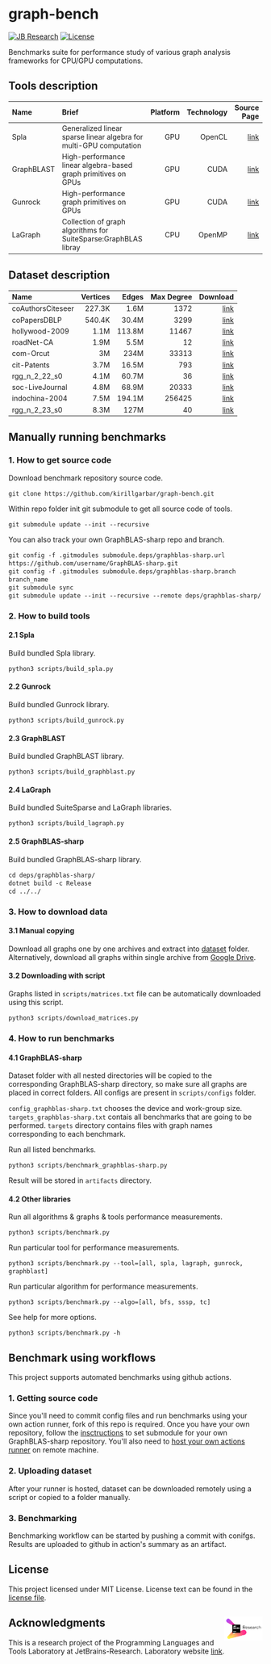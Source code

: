# graph-bench

[![JB Research](https://jb.gg/badges/research-flat-square.svg)](https://research.jetbrains.org/)
[![License](https://img.shields.io/badge/license-MIT-blue)](https://github.com/JetBrains-Research/spla-bench/blob/master/LICENSE.md)

Benchmarks suite for performance study of various graph analysis frameworks for CPU/GPU computations.

## Tools description

| Name       | Brief                                                              | Platform | Technology |                                        Source Page |
|:-----------|:-------------------------------------------------------------------|---------:|-----------:|---------------------------------------------------:|
| Spla       | Generalized linear sparse linear algebra for multi-GPU computation |      GPU |     OpenCL | [link](https://github.com/JetBrains-Research/spla) |
| GraphBLAST | High-performance linear algebra-based graph primitives on GPUs     |      GPU |       CUDA |      [link](https://github.com/gunrock/graphblast) |
| Gunrock    | High-performance graph primitives on GPUs                          |      GPU |       CUDA |         [link](https://github.com/gunrock/gunrock) |
| LaGraph    | Collection of graph algorithms for SuiteSparse:GraphBLAS libray    |      CPU |     OpenMP |       [link](https://github.com/GraphBLAS/LAGraph) |

## Dataset description

| Name              | Vertices |  Edges | Max Degree |                                                                                          Download |
|:------------------|---------:|-------:|-----------:|--------------------------------------------------------------------------------------------------:|
| coAuthorsCiteseer |   227.3K |   1.6M |       1372 | [link](https://suitesparse-collection-website.herokuapp.com/MM/DIMACS10/coAuthorsCiteseer.tar.gz) |
| coPapersDBLP      |   540.4K |  30.4M |       3299 |      [link](https://suitesparse-collection-website.herokuapp.com/MM/DIMACS10/coPapersDBLP.tar.gz) |
| hollywood-2009    |     1.1M | 113.8M |      11467 |         [link](https://suitesparse-collection-website.herokuapp.com/MM/LAW/hollywood-2009.tar.gz) |
| roadNet-CA        |     1.9M |   5.5M |         12 |            [link](https://suitesparse-collection-website.herokuapp.com/MM/SNAP/roadNet-CA.tar.gz) |
| com-Orcut         |       3M |   234M |      33313 |             [link](https://suitesparse-collection-website.herokuapp.com/MM/SNAP/com-Orkut.tar.gz) |
| cit-Patents       |     3.7M |  16.5M |        793 |           [link](https://suitesparse-collection-website.herokuapp.com/MM/SNAP/cit-Patents.tar.gz) |
| rgg_n_2_22_s0     |     4.1M |  60.7M |         36 |     [link](https://suitesparse-collection-website.herokuapp.com/MM/DIMACS10/rgg_n_2_22_s0.tar.gz) |
| soc-LiveJournal   |     4.8M |  68.9M |      20333 |      [link](https://suitesparse-collection-website.herokuapp.com/MM/SNAP/soc-LiveJournal1.tar.gz) |
| indochina-2004    |     7.5M | 194.1M |     256425 |         [link](https://suitesparse-collection-website.herokuapp.com/MM/LAW/indochina-2004.tar.gz) |
| rgg_n_2_23_s0     |     8.3M |   127M |         40 |     [link](https://suitesparse-collection-website.herokuapp.com/MM/DIMACS10/rgg_n_2_23_s0.tar.gz) |

## Manually running benchmarks

### 1. How to get source code

Download benchmark repository source code.

```shell
git clone https://github.com/kirillgarbar/graph-bench.git
```

Within repo folder init git submodule to get all source code of tools.

```shell
git submodule update --init --recursive
```

You can also track your own GraphBLAS-sharp repo and branch.

```shell
git config -f .gitmodules submodule.deps/graphblas-sharp.url https://github.com/username/GraphBLAS-sharp.git
git config -f .gitmodules submodule.deps/graphblas-sharp.branch branch_name
git submodule sync
git submodule update --init --recursive --remote deps/graphblas-sharp/
```

### 2. How to build tools

#### 2.1 Spla

Build bundled Spla library.

```shell
python3 scripts/build_spla.py
```

#### 2.2 Gunrock

Build bundled Gunrock library.

```shell
python3 scripts/build_gunrock.py
```

#### 2.3 GraphBLAST

Build bundled GraphBLAST library.

```shell
python3 scripts/build_graphblast.py
```

#### 2.4 LaGraph

Build bundled SuiteSparse and LaGraph libraries.

```shell
python3 scripts/build_lagraph.py
```

#### 2.5 GraphBLAS-sharp

Build bundled GraphBLAS-sharp library.

```shell
cd deps/graphblas-sharp/
dotnet build -c Release
cd ../../
```

### 3. How to download data

#### 3.1 Manual copying

Download all graphs one by one archives and extract into [dataset](./dataset) folder.
Alternatively, download all graphs within single archive from [Google Drive](https://drive.google.com/file/d/1bgovKsmjexYyXfEZLxNi-0uoxmDalIGn/view?usp=sharing).

#### 3.2 Downloading with script

Graphs listed in `scripts/matrices.txt` file can be automatically downloaded using this script.

```shell
python3 scripts/download_matrices.py
```

### 4. How to run benchmarks

#### 4.1 GraphBLAS-sharp

Dataset folder with all nested directories will be copied to the corresponding GraphBLAS-sharp directory, so make sure all graphs are placed in correct folders.
All configs are present in `scripts/configs` folder. 

`config_graphblas-sharp.txt` chooses the device and work-group size.
`targets_graphblas-sharp.txt` contais all benchmarks that are going to be performed.
`targets` directory contains files with graph names corresponding to each benchmark.

Run all listed benchmarks.

```shell
python3 scripts/benchmark_graphblas-sharp.py
```

Result will be stored in `artifacts` directory.

#### 4.2 Other libraries

Run all algorithms & graphs & tools performance measurements.

```shell
python3 scripts/benchmark.py
```

Run particular tool for performance measurements.

```shell
python3 scripts/benchmark.py --tool=[all, spla, lagraph, gunrock, graphblast]
```

Run particular algorithm for performance measurements.

```shell
python3 scripts/benchmark.py --algo=[all, bfs, sssp, tc]
```

See help for more options.

```shell
python3 scripts/benchmark.py -h
```

## Benchmark using workflows

This project supports automated benchmarks using github actions.

### 1. Getting source code

Since you'll need to commit config files and run benchmarks using your own action runner, fork of this repo is required.
Once you have your own repository, follow the [insctructions](#1-how-to-get-source-code) to set submodule for your own GraphBLAS-sharp repository.
You'll also need to [host your own actions runner](https://docs.github.com/en/actions/hosting-your-own-runners/adding-self-hosted-runners) on remote machine.

### 2. Uploading dataset

After your runner is hosted, dataset can be downloaded remotely using a script or copied to a folder manually. 

### 3. Benchmarking

Benchmarking workflow can be started by pushing a commit with conifgs.
Results are uploaded to github in action's summary as an artifact.

## License

This project licensed under MIT License. License text can be found in the
[license file](./LICENSE.md).

## Acknowledgments <img align="right" width="15%" src="https://github.com/EgorOrachyov/graph-bench/raw/main/docs/jetbrains-logo.png?raw=true&sanitize=true">

This is a research project of the Programming Languages and Tools Laboratory
at JetBrains-Research. Laboratory website [link](https://research.jetbrains.org/groups/plt_lab/).